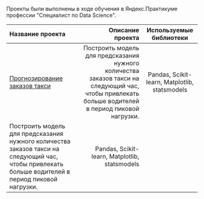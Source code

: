 Проекты были выполнены в ходе обучения в Яндекс.Практикуме профессии "Специалист по Data Science".

| Название проекта| Описание проекта | Используемые библиотеки |
| :-------------------- | ---------------------: |:---------------------------:|
| [Прогнозирование заказов такси](taxi_orders) |Построить модель для предсказания нужного количества заказов такси на следующий час, чтобы привлекать больше водителей в период пиковой нагрузки.| Рandas, Scikit-learn, Matplotlib, statsmodels|
 | Построить модель для предсказания нужного количества заказов такси на следующий час, чтобы привлекать больше водителей в период пиковой нагрузки. | Рandas, Scikit-learn, Matplotlib, statsmodels |
